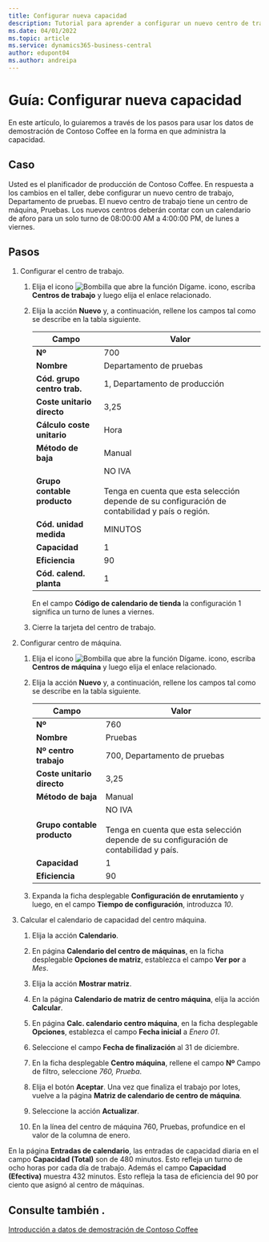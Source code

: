 ```yaml
---
title: Configurar nueva capacidad
description: Tutorial para aprender a configurar un nuevo centro de trabajo con un calendario de capacidad para un solo turno en Business Central.
ms.date: 04/01/2022
ms.topic: article
ms.service: dynamics365-business-central
author: edupont04
ms.author: andreipa
---
```


# <a name="walkthrough-set-up-new-capacity"></a>Guía: Configurar nueva capacidad

En este artículo, lo guiaremos a través de los pasos para usar los datos de demostración de Contoso Coffee en la forma en que administra la capacidad.  

## <a name="scenario"></a>Caso

Usted es el planificador de producción de Contoso Coffee. En respuesta a los cambios en el taller, debe configurar un nuevo centro de trabajo, Departamento de pruebas. El nuevo centro de trabajo tiene un centro de máquina, Pruebas. Los nuevos centros deberán contar con un calendario de aforo para un solo turno de 08:00:00 AM a 4:00:00 PM, de lunes a viernes.  

## <a name="steps"></a>Pasos

1. Configurar el centro de trabajo.

    1. Elija el icono ![Bombilla que abre la función Dígame.](../../media/ui-search/search_small.png "Dígame qué desea hacer") icono, escriba **Centros de trabajo** y luego elija el enlace relacionado.  

    2. Elija la acción **Nuevo** y, a continuación, rellene los campos tal como se describe en la tabla siguiente.  

        |Campo  |Valor  |
        |---------|---------|
        |**Nº** |700|
        |**Nombre** |Departamento de pruebas|
        |**Cód. grupo centro trab.** |1, Departamento de producción|
        |**Coste unitario directo**|3,25|
        |**Cálculo coste unitario**|Hora|
        |**Método de baja**|Manual|
        |**Grupo contable producto**|NO IVA</br></br>Tenga en cuenta que esta selección depende de su configuración de contabilidad y país o región.|
        |**Cód. unidad medida** |MINUTOS|
        |**Capacidad** |1|
        |**Eficiencia** |90|
        |**Cód. calend. planta** |1|

        En el campo **Código de calendario de tienda** la configuración 1 significa un turno de lunes a viernes.

    3. Cierre la tarjeta del centro de trabajo.

2. Configurar centro de máquina.

    1. Elija el icono ![Bombilla que abre la función Dígame.](../../media/ui-search/search_small.png "Dígame qué desea hacer") icono, escriba **Centros de máquina** y luego elija el enlace relacionado.  

    2. Elija la acción **Nuevo** y, a continuación, rellene los campos tal como se describe en la tabla siguiente.  

        |Campo  |Valor  |
        |---------|---------|
        |**Nº** |760|
        |**Nombre** |Pruebas|
        |**Nº centro trabajo** |700, Departamento de pruebas|
        |**Coste unitario directo**|3,25|
        |**Método de baja**|Manual|
        |**Grupo contable producto**|NO IVA</br></br>Tenga en cuenta que esta selección depende de su configuración de contabilidad y país.|
        |**Capacidad** |1|
        |**Eficiencia** |90|
    3. Expanda la ficha desplegable **Configuración de enrutamiento** y luego, en el campo **Tiempo de configuración**, introduzca *10*.  

3. Calcular el calendario de capacidad del centro máquina.  

    1. Elija la acción **Calendario**.  

    2. En página **Calendario del centro de máquinas**, en la ficha desplegable **Opciones de matriz**, establezca el campo **Ver por** a *Mes*.  

    3. Elija la acción **Mostrar matriz**.  

    4. En la página **Calendario de matriz de centro máquina**, elija la acción **Calcular**.  

    5. En página **Calc. calendario centro máquina**, en la ficha desplegable **Opciones**, establezca el campo **Fecha inicial** a *Enero 01*.  

    6. Seleccione el campo **Fecha de finalización** al 31 de diciembre.  

    7. En la ficha desplegable **Centro máquina**, rellene el campo **Nº** Campo de filtro, seleccione *760, Prueba*.  

    8. Elija el botón **Aceptar**. Una vez que finaliza el trabajo por lotes, vuelve a la página **Matriz de calendario de centro de máquina**.  

    9. Seleccione la acción **Actualizar**.  

    10. En la línea del centro de máquina 760, Pruebas, profundice en el valor de la columna de enero.  

En la página **Entradas de calendario**, las entradas de capacidad diaria en el campo **Capacidad (Total)** son de 480 minutos. Esto refleja un turno de ocho horas por cada día de trabajo. Además el campo **Capacidad (Efectiva)** muestra 432 minutos. Esto refleja la tasa de eficiencia del 90 por ciento que asignó al centro de máquinas.  

## <a name="see-also"></a>Consulte también .

[Introducción a datos de demostración de Contoso Coffee](../contoso-coffee-intro.md)  
